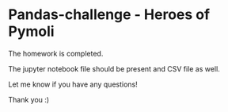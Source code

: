 # Pandas-challenge - Heroes of Pymoli
The homework is completed.

The jupyter notebook file should be present and CSV file as well. 

Let me know if you have any questions!

Thank you :)
